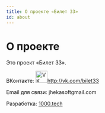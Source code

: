 ```yaml
---
title: О проекте «Билет 33»
id: about
---
```


О проекте
=============

Это проект &laquo;Билет 33&raquo;.

ВКонтакте: <a href="http://vk.com/bilet33"><img src="https://pp.vk.me/c424917/v424917492/42ce/QmMPZSFi_1w.jpg" alt="VK" width="32"/>http://vk.com/bilet33</a>

Email для связи: jhekasoft<script>document.write('@')</script>gmail.com

Разработка: <a href="http://1000.tech" target="_blank">1000.tech</a>
